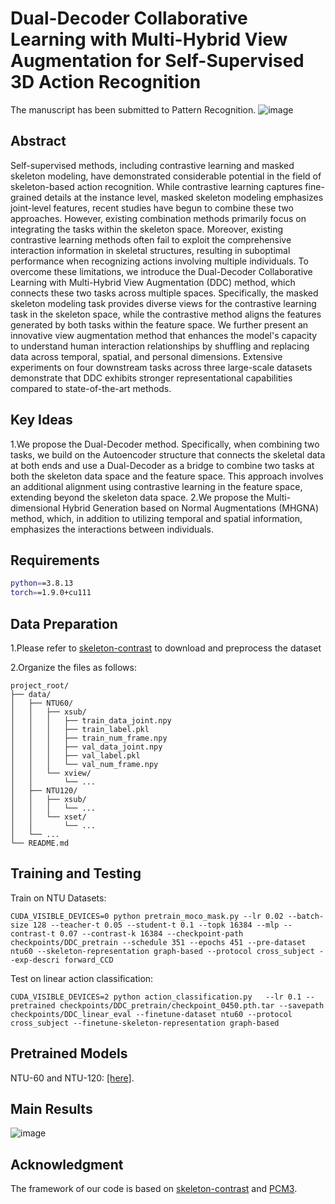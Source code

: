 # Dual-Decoder Collaborative Learning with Multi-Hybrid View Augmentation for Self-Supervised 3D Action Recognition
The manuscript has been submitted to Pattern Recognition.
![image](https://github.com/user-attachments/assets/41431d3c-5526-49fe-982a-98c6b8a98ee7)

## Abstract
Self-supervised methods, including contrastive learning and masked skeleton modeling, have demonstrated considerable potential in the field of skeleton-based action recognition. While contrastive learning captures fine-grained details at the instance level, masked skeleton modeling emphasizes joint-level features, recent studies have begun to combine these two approaches. However, existing combination methods primarily focus on integrating the tasks within the skeleton space. Moreover, existing contrastive learning methods often fail to exploit the comprehensive interaction information in skeletal structures, resulting in suboptimal performance when recognizing actions involving multiple individuals. To overcome these limitations, we introduce the Dual-Decoder Collaborative Learning with Multi-Hybrid View Augmentation (DDC) method, which connects these two tasks across multiple spaces. Specifically, the masked skeleton modeling task provides diverse views for the contrastive learning task in the skeleton space, while the contrastive method aligns the features generated by both tasks within the feature space. We further present an innovative view augmentation method that enhances the model's capacity to understand human interaction relationships by shuffling and replacing data across temporal, spatial, and personal dimensions. Extensive experiments on four downstream tasks across three large-scale datasets demonstrate that DDC exhibits stronger representational capabilities compared to state-of-the-art methods.

## Key Ideas
1.We propose the Dual-Decoder method. Specifically, when combining two tasks, we build on the Autoencoder structure that connects the skeletal data at both ends and use a Dual-Decoder as a bridge to combine two tasks at both the skeleton data space and the feature space. This approach involves an additional alignment using contrastive learning in the feature space, extending beyond the skeleton data space.
2.We propose the Multi-dimensional Hybrid Generation based on Normal Augmentations (MHGNA) method, which, in addition to utilizing temporal and spatial information, emphasizes the interactions between individuals.

## Requirements
```bash
python==3.8.13
torch==1.9.0+cu111
```

## Data Preparation
1.Please refer to [skeleton-contrast](https://github.com/fmthoker/skeleton-contrast) to download and preprocess the dataset

2.Organize the files as follows:
```
project_root/
├── data/
│   ├── NTU60/
│   │   ├── xsub/
│   │   │   ├── train_data_joint.npy
│   │   │   ├── train_label.pkl
│   │   │   ├── train_num_frame.npy
│   │   │   ├── val_data_joint.npy
│   │   │   ├── val_label.pkl
│   │   │   └── val_num_frame.npy
│   │   └── xview/
│   │       └── ...
│   ├── NTU120/
│   │   ├── xsub/
│   │   │   └── ...
│   │   └── xset/
│   │       └── ...
│   └── ...
└── README.md
```
## Training and Testing
Train on NTU Datasets:
```
CUDA_VISIBLE_DEVICES=0 python pretrain_moco_mask.py --lr 0.02 --batch-size 128 --teacher-t 0.05 --student-t 0.1 --topk 16384 --mlp --contrast-t 0.07 --contrast-k 16384 --checkpoint-path checkpoints/DDC_pretrain --schedule 351 --epochs 451 --pre-dataset ntu60 --skeleton-representation graph-based --protocol cross_subject --exp-descri forward_CCD

```
Test on linear action classification:
```
CUDA_VISIBLE_DEVICES=2 python action_classification.py   --lr 0.1 --pretrained checkpoints/DDC_pretrain/checkpoint_0450.pth.tar --savepath checkpoints/DDC_linear_eval --finetune-dataset ntu60 --protocol cross_subject --finetune-skeleton-representation graph-based
```
## Pretrained Models
NTU-60 and NTU-120: [[here]](https://drive.google.com/drive/folders/17SDuCUOa9iPpNkRtiywmYua9xqo8AwOs?usp=sharing).


## Main Results
![image](https://github.com/user-attachments/assets/3238919a-da71-4435-a507-834f78dd1436)

## Acknowledgment
The framework of our code is based on [skeleton-contrast](https://github.com/fmthoker/skeleton-contrast) and [PCM3](https://github.com/JHang2020/PCM3/tree/master?tab=readme-ov-file).


